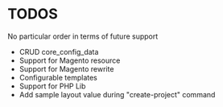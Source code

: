 TODOS
=====

No particular order in terms of future support

- CRUD core_config_data
- Support for Magento resource
- Support for Magento rewrite
- Configurable templates
- Support for PHP Lib
- Add sample layout value during "create-project" command
